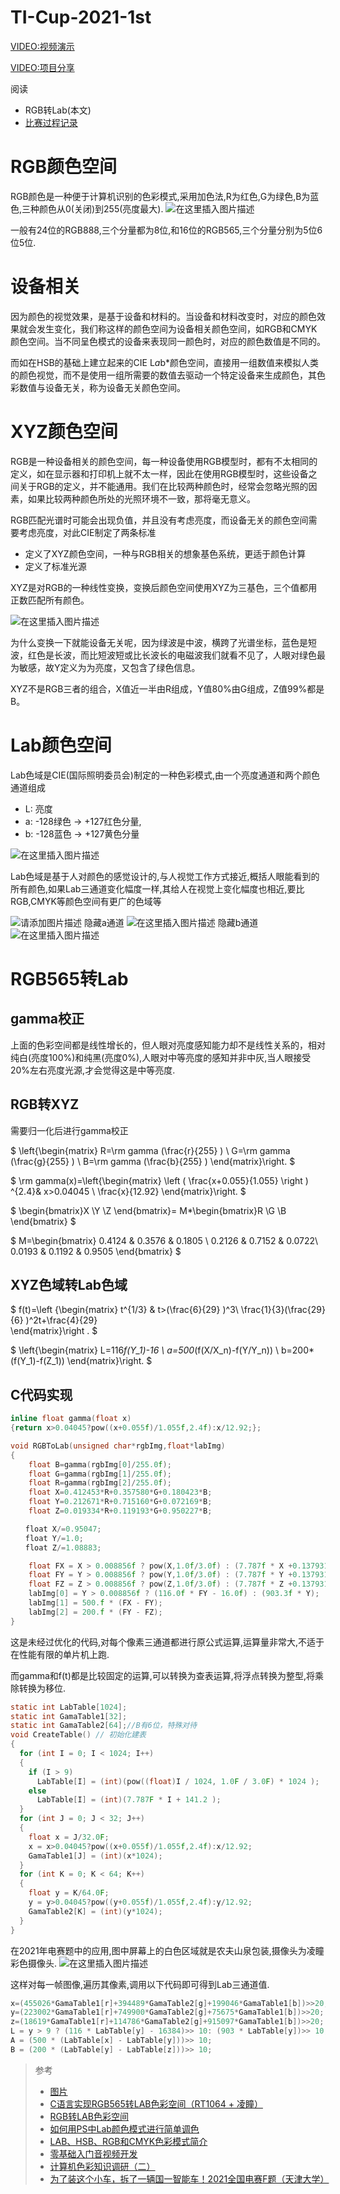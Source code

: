 # TI-Cup-2021-1st

[VIDEO:视频演示](https://www.bilibili.com/video/BV13L411K7ex/)

[VIDEO:项目分享](https://www.bilibili.com/video/BV1Qr4y1Y7YR)

阅读
- RGB转Lab(本文)
- [比赛过程记录](https://github.com/ouzhoucheng/TI-Cup-2021-1st/blob/main/README/%E4%B8%A4%E6%AC%A1%E5%9B%BD%E4%B8%80%EF%BC%81%E7%94%B5%E8%B5%9B%E4%B8%AD%E7%9A%84%E6%99%BA%E8%83%BD%E8%A7%86%E8%A7%89%E7%BB%84.md)

# RGB颜色空间
RGB颜色是一种便于计算机识别的色彩模式,采用加色法,R为红色,G为绿色,B为蓝色,三种颜色从0(关闭)到255(亮度最大).
![在这里插入图片描述](https://img-blog.csdnimg.cn/b5db6cb6a3784168939aca51a79e884c.png)

一般有24位的RGB888,三个分量都为8位,和16位的RGB565,三个分量分别为5位6位5位.

# 设备相关
因为颜色的视觉效果，是基于设备和材料的。当设备和材料改变时，对应的颜色效果就会发生变化，我们称这样的颜色空间为设备相关颜色空间，如RGB和CMYK颜色空间。当不同呈色模式的设备来表现同一颜色时，对应的颜色数值是不同的。

而如在HSB的基础上建立起来的CIE L*a*b*颜色空间，直接用一组数值来模拟人类的颜色视觉，而不是使用一组所需要的数值去驱动一个特定设备来生成颜色，其色彩数值与设备无关，称为设备无关颜色空间。

# XYZ颜色空间
RGB是一种设备相关的颜色空间，每一种设备使用RGB模型时，都有不太相同的定义，如在显示器和打印机上就不太一样，因此在使用RGB模型时，这些设备之间关于RGB的定义，并不能通用。我们在比较两种颜色时，经常会忽略光照的因素，如果比较两种颜色所处的光照环境不一致，那将毫无意义。

RGB匹配光谱时可能会出现负值，并且没有考虑亮度，而设备无关的颜色空间需要考虑亮度，对此CIE制定了两条标准
- 定义了XYZ颜色空间，一种与RGB相关的想象基色系统，更适于颜色计算
- 定义了标准光源

XYZ是对RGB的一种线性变换，变换后颜色空间使用XYZ为三基色，三个值都用正数匹配所有颜色。

![在这里插入图片描述](https://img-blog.csdnimg.cn/cd593a1b708344e98800aaca3701c4db.png)

为什么变换一下就能设备无关呢，因为绿波是中波，横跨了光谱坐标，蓝色是短波，红色是长波，而比短波短或比长波长的电磁波我们就看不见了，人眼对绿色最为敏感，故Y定义为为亮度，又包含了绿色信息。

XYZ不是RGB三者的组合，X值近一半由R组成，Y值80%由G组成，Z值99%都是B。





# Lab颜色空间
Lab色域是CIE(国际照明委员会)制定的一种色彩模式,由一个亮度通道和两个颜色通道组成
- L: 亮度
- a: -128绿色 -> +127红色分量,
- b: -128蓝色 -> +127黄色分量

![在这里插入图片描述](https://img-blog.csdnimg.cn/ba73a96b541b42489da4e8a62ef1d651.png)

Lab色域是基于人对颜色的感觉设计的,与人视觉工作方式接近,概括人眼能看到的所有颜色,如果Lab三通道变化幅度一样,其给人在视觉上变化幅度也相近,要比RGB,CMYK等颜色空间有更广的色域等

![请添加图片描述](https://img-blog.csdnimg.cn/ca3fcf49703d43c88b1ba541713cd9c7.png)
隐藏a通道
![在这里插入图片描述](https://img-blog.csdnimg.cn/5f2f7a66e32a49fd8cf9934bfed7d7be.png)
隐藏b通道
![在这里插入图片描述](https://img-blog.csdnimg.cn/f063d0eb84e34576be3f273348d5b059.png)

# RGB565转Lab

## gamma校正
上面的色彩空间都是线性增长的，但人眼对亮度感知能力却不是线性关系的，相对纯白(亮度100%)和纯黑(亮度0%),人眼对中等亮度的感知并非中灰,当人眼接受20%左右亮度光源,才会觉得这是中等亮度.

## RGB转XYZ
需要归一化后进行gamma校正

$
\left\{\begin{matrix}
R=\rm gamma (\frac{r}{255} ) \\
G=\rm gamma (\frac{g}{255} )  \\
B=\rm gamma (\frac{b}{255} )
\end{matrix}\right.
$

$
\rm gamma(x)=\left\{\begin{matrix}
\left ( \frac{x+0.055}{1.055}  \right ) ^{2.4}& x>0.04045 \\
\frac{x}{12.92} 
\end{matrix}\right.
$

$
\begin{bmatrix}X \\Y \\Z
\end{bmatrix}=
M*\begin{bmatrix}R \\G \\B
\end{bmatrix}
$

$
M=\begin{bmatrix}
 0.4124 & 0.3576 & 0.1805 \\
 0.2126 & 0.7152 & 0.0722\\
 0.0193 & 0.1192 & 0.9505
\end{bmatrix}
$

## XYZ色域转Lab色域
$
f(t)=\left \{\begin{matrix}
t^{1/3} & t>(\frac{6}{29} )^3\\
\frac{1}{3}(\frac{29}{6} )^2t+\frac{4}{29}  
\end{matrix}\right .
$

$
\left\{\begin{matrix}
L=116*f(Y_1)-16 \\
a=500*(f(X/X_n)-f(Y/Y_n)) \\
b=200*(f(Y_1)-f(Z_1)) 
\end{matrix}\right.
$

## C代码实现
```C
inline float gamma(float x)
{return x>0.04045?pow((x+0.055f)/1.055f,2.4f):x/12.92;};

void RGBToLab(unsigned char*rgbImg,float*labImg)
{
    float B=gamma(rgbImg[0]/255.0f);
    float G=gamma(rgbImg[1]/255.0f);
    float R=gamma(rgbImg[2]/255.0f);
    float X=0.412453*R+0.357580*G+0.180423*B;
    float Y=0.212671*R+0.715160*G+0.072169*B;
    float Z=0.019334*R+0.119193*G+0.950227*B;

　　float X/=0.95047;
　　float Y/=1.0;
　　float Z/=1.08883;

    float FX = X > 0.008856f ? pow(X,1.0f/3.0f) : (7.787f * X +0.137931f);
    float FY = Y > 0.008856f ? pow(Y,1.0f/3.0f) : (7.787f * Y +0.137931f);
    float FZ = Z > 0.008856f ? pow(Z,1.0f/3.0f) : (7.787f * Z +0.137931f);
    labImg[0] = Y > 0.008856f ? (116.0f * FY - 16.0f) : (903.3f * Y);
    labImg[1] = 500.f * (FX - FY);
    labImg[2] = 200.f * (FY - FZ);
}
```
这是未经过优化的代码,对每个像素三通道都进行原公式运算,运算量非常大,不适于在性能有限的单片机上跑.

而gamma和f(t)都是比较固定的运算,可以转换为查表运算,将浮点转换为整型,将乘除转换为移位.
```C
static int LabTable[1024];
static int GamaTable1[32];
static int GamaTable2[64];//B有6位，特殊对待
void CreateTable() // 初始化建表
{
  for (int I = 0; I < 1024; I++)
  {
    if (I > 9)
      LabTable[I] = (int)(pow((float)I / 1024, 1.0F / 3.0F) * 1024 );
    else
      LabTable[I] = (int)(7.787F * I + 141.2 );
  }
  for (int J = 0; J < 32; J++)
  {
    float x = J/32.0F;
    x = x>0.04045?pow((x+0.055f)/1.055f,2.4f):x/12.92;
    GamaTable1[J] = (int)(x*1024);
  }
  for (int K = 0; K < 64; K++)
  {
    float y = K/64.0F;
    y = y>0.04045?pow((y+0.055f)/1.055f,2.4f):y/12.92;
    GamaTable2[K] = (int)(y*1024);
  }
}
```

在2021年电赛题中的应用,图中屏幕上的白色区域就是农夫山泉包装,摄像头为凌瞳彩色摄像头.
![在这里插入图片描述](https://img-blog.csdnimg.cn/b9472936f7894eecb2db6781945db68b.png)


这样对每一帧图像,遍历其像素,调用以下代码即可得到Lab三通道值.
```C
x=(455026*GamaTable1[r]+394489*GamaTable2[g]+199046*GamaTable1[b])>>20;
y=(223002*GamaTable1[r]+749900*GamaTable2[g]+75675*GamaTable1[b])>>20;
z=(18619*GamaTable1[r]+114786*GamaTable2[g]+915097*GamaTable1[b])>>20;
L = y > 9 ? (116 * LabTable[y] - 16384)>> 10: (903 * LabTable[y])>> 10;
A = (500 * (LabTable[x] - LabTable[y]))>> 10;
B = (200 * (LabTable[y] - LabTable[z]))>> 10;
```


> 参考
> - [图片](http://k.sina.com.cn/article_5194219036_135997e1c00100649v.html?display=0&retcode=0)
> - [C语言实现RGB565转LAB色彩空间（RT1064 + 凌瞳）](https://blog.csdn.net/weixin_44349732/article/details/104062757)
> - [RGB转LAB色彩空间](https://www.cnblogs.com/hrlnw/p/4126017.html)
> - [如何用PS中Lab颜色模式进行简单调色](https://zhuanlan.zhihu.com/p/87324864)
> - [LAB、HSB、RGB和CMYK色彩模式简介](https://blog.csdn.net/qq_26654881/article/details/52442887)
> - [零基础入门音视频开发](https://blog.csdn.net/u011399342/category_7463440.html)
> - [计算机色彩知识调研（二）](https://blog.csdn.net/Jacky_chenjp/article/details/83116976)
> - [为了装这个小车，拆了一辆国一智能车！2021全国电赛F题（天津大学）](https://www.bilibili.com/video/BV1Qr4y1Y7YR?spm_id_from=444.41.0.0)
